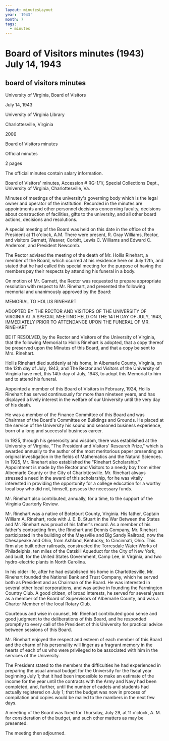 ```yaml
---
layout: minutesLayout
year: '1943'
month: 7
tags:
  - minutes
---
```

Board of Visitors minutes (1943) July 14, 1943
==============================================

board of visitors minutes
-------------------------

University of Virginia, Board of Visitors

July 14, 1943

University of Virginia Library

Charlottesville, Virginia

2006

Board of Visitors minutes

Official minutes

2 pages

The official minutes contain salary information.

Board of Visitors' minutes, Accession # RG-1/1/, Special Collections Dept., University of Virginia, Charlottesville, Va.

Minutes of meetings of the university's governing body which is the legal owner and operator of the institution. Recorded in the minutes are appointments and other personnel decisions concerning faculty, decisions about construction of facilities, gifts to the university, and all other board actions, decisions and resolutions.

A special meeting of the Board was held on this date in the office of the President at 11 o'clock, A.M. There were present, R. Gray Williams, Rector, and visitors Garnett, Weaver, Corbitt, Lewis C. Williams and Edward C. Anderson, and President Newcomb.

The Rector advised the meeting of the death of Mr. Hollis Rinehart, a member of the Board, which ocurred at his residence here on July 12th, and stated that he had called this special meeting for the purpose of having the members pay their respects by attending his funeral in a body.

On motion of Mr. Garnett, the Rector was requested to prepare appropriate resolution with respect to Mr. Rinehart, and presented the following memorial and unanimously approved by the Board:

MEMORIAL TO HOLLIS RINEHART

ADOPTED BY THE RECTOR AND VISITORS OF THE UNIVERSITY OF VIRGINIA AT A SPECIAL MEETING HELD ON THE 14TH DAY OF JULY, 1943, IMMEDIATELY PRIOR TO ATTENDANCE UPON THE FUNERAL OF MR. RINEHART

BE IT RESOLVED, by the Rector and Visitors of the University of Virginia, that the following Memorial to Hollis Rinehart is adopted, that a copy thereof be preserved upon the Minutes of this Board, and that a copy be sent to Mrs. Rinehart.

Hollis Rinehart died suddenly at his home, in Albemarle County, Virginia, on the 12th day of July, 1943, and The Rector and Visitors of the University of Virginia have met, this 14th day of July, 1943, to adopt this Memorial to him and to attend his funeral.

Appointed a member of this Board of Visitors in February, 1924, Hollis Rinehart has served continuously for more than nineteen years, and has displayed a lively interest in the welfare of our University until the very day of his death.

He was a member of the Finance Committee of this Board and was Chairman of the Board's Committee on Buildings and Grounds. He placed at the service of the University his sound and seasoned business experience, born of a long and successful business career.

In 1925, through his generosity and wisdom, there was established at the University of Virginia, "The President and Visitors' Research Prize," which is awarded annually to the author of the most meritorious paper presenting an original investigation in the fields of Mathematics and the Natural Sciences. In 1925, Mr. Rinehart also established the "Rinehart Scholarship." Appointment is made by the Rector and Visitors to a needy boy from either Albemarle County or the City of Charlottesville. Mr. Rinehart always stressed a need in the award of this scholarship, for he was vitally interested in providing the opportunity for a college education for a worthy local boy who did not, himself, possess the necessary funds.

Mr. Rinehart also contributed, annually, for a time, to the support of the Virginia Quarterly Review.

Mr. Rinehart was a native of Botetourt County, Virginia. His father, Captain William A. Rinehart, rode with J. E. B. Stuart in the War Between the States and Mr. Rinehart was proud of his father's record. As a member of his father's contracting firm, the Rinehart and Dennis Company, Mr. Rinehart participated in the building of the Maysville and Big Sandy Railroad, now the Chesapeake and Ohio, from Ashland, Kentucky, to Cincinnati, Ohio. This firm also built other railroads, constructed the Torresdale Water Works of Philadelphia, ten miles of the Catskill Aqueduct for the City of New York, and built, for the United States Government, Camp Lee, in Virginia, and two hydro-electric plants in North Carolina.

In his older life, after he had established his home in Charlottesville, Mr. Rinehart founded the National Bank and Trust Company, which he served both as President and as Chairman of the Board. He was interested in several other local corporations, and was active in founding the Farmington Country Club. A good citizen, of broad interests, he served for several years as a member of the Board of Supervisors of Albemarle County, and was a Charter Member of the local Rotary Club.

Courteous and wise in counsel, Mr. Rinehart contributed good sense and good judgment to the deliberations of this Board, and he responded promptly to every call of the President of this University for practical advice between sessions of this Board.

Mr. Rinehart enjoyed the respect and esteem of each member of this Board and the charm of his personality will linger as a fragrant memory in the hearts of each of us who were privileged to be associated with him in the services of the University.

The President stated to the members the difficulties he had experienced in preparing the usual annual budget for the University for the fiscal year beginning July 1; that it had been impossible to make an estimate of the income for the year until the contracts with the Army and Navy had been completed, and, further, until the number of cadets and students had actually registered on July 1; that the budget was now in process of compilation and copies would be mailed to the mambers in the next few days.

A meeting of the Board was fixed for Thursday, July 29, at 11 o'clock, A. M. for consideration of the budget, and such other matters as may be presented.

The meeting then adjourned.
